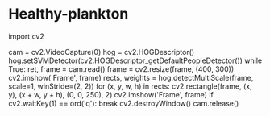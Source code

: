 # Healthy-plankton
import cv2

cam = cv2.VideoCapture(0)
hog = cv2.HOGDescriptor()
hog.setSVMDetector(cv2.HOGDescriptor_getDefaultPeopleDetector())
while True:
    ret, frame = cam.read()
    frame = cv2.resize(frame, (400, 300))
    cv2.imshow('Frame', frame)
    rects, weights = hog.detectMultiScale(frame, scale=1, winStride=(2, 2))
    for (x, y, w, h) in rects:
        cv2.rectangle(frame, (x, y), (x + w, y + h), (0, 0, 250), 2)
        cv2.imshow('Frame', frame)
        if cv2.waitKey(1) == ord('q'):
            break
            cv2.destroyWindow()
            cam.release()
